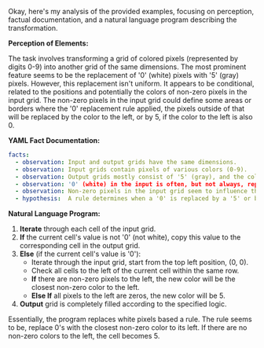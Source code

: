 Okay, here's my analysis of the provided examples, focusing on perception, factual documentation, and a natural language program describing the transformation.

**Perception of Elements:**

The task involves transforming a grid of colored pixels (represented by digits 0-9) into another grid of the same dimensions. The most prominent feature seems to be the replacement of '0' (white) pixels with '5' (gray) pixels. However, this replacement isn't uniform. It appears to be conditional, related to the positions and potentially the colors of non-zero pixels in the input grid. The non-zero pixels in the input grid could define some areas or borders where the '0' replacement rule applied, the pixels outside of that will be replaced by the color to the left, or by 5, if the color to the left is also 0.

**YAML Fact Documentation:**


```yaml
facts:
  - observation: Input and output grids have the same dimensions.
  - observation: Input grids contain pixels of various colors (0-9).
  - observation: Output grids mostly consist of '5' (gray), and the colors presented at non-zero locations of the input grid.
  - observation: '0' (white) in the input is often, but not always, replaced by '5' (gray) in the output.
  - observation: Non-zero pixels in the input grid seem to influence the replacement of '0' pixels.
  - hypothesis:  A rule determines when a '0' is replaced by a '5' or by the color of non-zero adjacent cells. The rule will prioritize non-zero colored pixels, starting from left.
```


**Natural Language Program:**

1.  **Iterate** through each cell of the input grid.
2.  **If** the current cell's value is not '0' (not white), copy this value to the corresponding cell in the output grid.
3.  **Else** (if the current cell's value is '0'):
      *   Iterate through the input grid, start from the top left position, (0, 0).
      *   Check all cells to the left of the current cell within the same row.
      *   **If** there are non-zero pixels to the left, the new color will be the closest non-zero color to the left.
      *   **Else If** all pixels to the left are zeros, the new color will be 5.
4. **Output** grid is completely filled according to the specified logic.

Essentially, the program replaces white pixels based a rule. The rule seems to be, replace 0's with the closest non-zero color to its left. If there are no non-zero colors to the left, the cell becomes 5.
